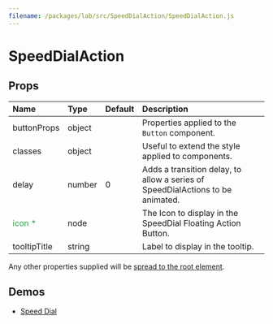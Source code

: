 ```yaml
---
filename: /packages/lab/src/SpeedDialAction/SpeedDialAction.js
---
```


<!--- This documentation is automatically generated, do not try to edit it. -->

# SpeedDialAction



## Props

| Name | Type | Default | Description |
|:-----|:-----|:--------|:------------|
| buttonProps | object |  | Properties applied to the `Button` component. |
| classes | object |  | Useful to extend the style applied to components. |
| delay | number | 0 | Adds a transition delay, to allow a series of SpeedDialActions to be animated. |
| <span style="color: #31a148">icon *</span> | node |  | The Icon to display in the SpeedDial Floating Action Button. |
| tooltipTitle | string |  | Label to display in the tooltip. |

Any other properties supplied will be [spread to the root element](/guides/api#spread).

## Demos

- [Speed Dial](/lab/speed-dial)

